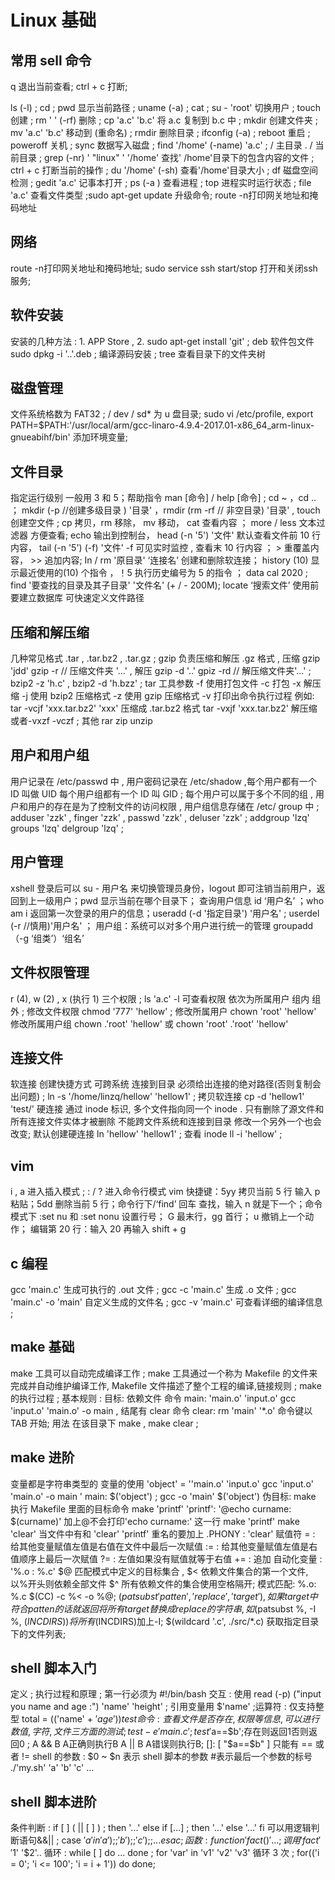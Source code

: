# Linux 基础

## 常用 sell 命令

q 退出当前查看; ctrl + c 打断;

ls (-l) ; cd ; pwd 显示当前路径 ; uname (-a) ; cat ; su - 'root' 切换用户 ; touch 创建 ; rm ' ' (-rf) 删除 ; cp 'a.c' 'b.c' 将 a.c 复制到 b.c 中 ; mkdir 创建文件夹 ; mv 'a.c' 'b.c' 移动到 (重命名) ; rmdir 删除目录 ; ifconfig (-a) ; reboot 重启 ; poweroff 关机 ; sync 数据写入磁盘 ; find '/home' (-name) 'a.c' ; / 主目录 . / 当前目录 ; grep (-nr) ' "linux" ' '/home' 查找' /home'目录下的包含内容的文件 ; ctrl + c 打断当前的操作 ; du '/home' (-sh) 查看'/home'目录大小 ; df 磁盘空间检测 ; gedit 'a.c' 记事本打开 ; ps (-a ) 查看进程 ; top 进程实时运行状态 ; file 'a.c' 查看文件类型 ;sudo apt-get update 升级命令; route -n打印网关地址和掩码地址

## 网络

route -n打印网关地址和掩码地址; sudo service ssh start/stop 打开和关闭ssh服务;

## 软件安装

安装的几种方法 : 1. APP Store , 2. sudo apt-get install 'git' ; deb 软件包文件 sudo dpkg -i '..'.deb ; 编译源码安装 ; tree 查看目录下的文件夹树

## 磁盘管理

文件系统格数为 FAT32 ; / dev / sd\* 为 u 盘目录; sudo vi /etc/profile, export PATH=$PATH:'/usr/local/arm/gcc-linaro-4.9.4-2017.01-x86_64_arm-linux-gnueabihf/bin' 添加环境变量;

## 文件目录

指定运行级别 一般用 3 和 5；帮助指令 man [命令] / help [命令] ; cd ~ ，cd .. ； mkdir (-p //创建多级目录 ) '目录' ，rmdir (rm -rf // 非空目录) '目录' , touch 创建空文件 ; cp 拷贝，rm 移除， mv 移动， cat 查看内容 ； more / less 文本过滤器 方便查看; echo 输出到控制台， head (-n '5') '文件' 默认查看文件前 10 行内容， tail (-n '5') (-f) '文件' -f 可见实时监控 , 查看末 10 行内容 ； > 重覆盖内容， >> 追加内容; In / rm '原目录' ‘连接名’ 创建和删除软连接； history (10) 显示最近使用的(10) 个指令 ，！5 执行历史编号为 5 的指令 ； data cal 2020 ; find '要查找的目录及其子目录' '文件名' (+ / - 200M); locate ‘搜索文件’ 使用前要建立数据库 可快速定义文件路径

## 压缩和解压缩

几种常见格式 .tar , .tar.bz2 , .tar.gz ; gzip 负责压缩和解压 .gz 格式 , 压缩 gzip 'jdd' gzip -r // 压缩文件夹 '...' , 解压 gzip -d '..' gpiz -rd // 解压缩文件夹'...' ; bzip2 -z 'h.c' , bzip2 -d 'h.bzz' ; tar 工具参数 -f 使用打包文件 -c 打包 -x 解压缩 -j 使用 bzip2 压缩格式 -z 使用 gzip 压缩格式 -v 打印出命令执行过程 例如: tar -vcjf 'xxx.tar.bz2' 'xxx' 压缩成 .tar.bz2 格式 tar -vxjf 'xxx.tar.bz2' 解压缩 或者-vxzf -vczf ; 其他 rar zip unzip

## 用户和用户组

用户记录在 /etc/passwd 中 , 用户密码记录在 /etc/shadow ,每个用户都有一个 ID 叫做 UID 每个用户组都有一个 ID 叫 GID ; 每个用户可以属于多个不同的组 , 用户和用户的存在是为了控制文件的访问权限 , 用户组信息存储在 /etc/ group 中 ; adduser 'zzk' , finger 'zzk' , passwd 'zzk' , deluser 'zzk' ; addgroup 'lzq' groups 'lzq' delgroup 'lzq' ;

## 用户管理

xshell 登录后可以 su - 用户名 来切换管理员身份，logout 即可注销当前用户，返回到上一级用户；pwd 显示当前在哪个目录下； 查询用户信息 id ‘用户名’ ；who am i 返回第一次登录的用户的信息；useradd (-d '指定目录') '用户名' ; userdel (-r //慎用)'用户名' ； 用户组：系统可以对多个用户进行统一的管理 groupadd （-g ‘组类’）‘组名’

## 文件权限管理

r (4), w (2) , x (执行 1) 三个权限 ; ls 'a.c' -l 可查看权限 依次为所属用户 组内 组外 ; 修改文件权限 chmod '777' 'hellow' ; 修改所属用户 chown 'root' 'hellow' 修改所属用户组 chown .'root' 'hellow' 或 chown 'root' .'root' 'hellow'

## 连接文件

软连接 创建快捷方式 可跨系统 连接到目录 必须给出连接的绝对路径(否则复制会出问题) ; ln -s '/home/linzq/hellow' 'hellow1' ; 拷贝软连接 cp -d 'hellow1' 'test/' 硬连接 通过 inode 标识, 多个文件指向同一个 inode . 只有删除了源文件和所有连接文件实体才被删除 不能跨文件系统和连接到目录 修改一个另外一个也会改变; 默认创建硬连接 ln 'hellow' 'hellow1' ; 查看 inode ll -i 'hellow' ;
 
## vim

i , a 进入插入模式 ; : / ? 进入命令行模式 vim 快捷键：5yy 拷贝当前 5 行 输入 p 粘贴；5dd 删除当前 5 行；命令行下/‘find’ 回车 查找，输入 n 就是下一个；命令模式下 :set nu 和 :set nonu 设置行号； G 最末行，gg 首行； u 撤销上一个动作； 编辑第 20 行：输入 20 再输入 shift + g

## c 编程

gcc 'main.c' 生成可执行的 .out 文件 ; gcc -c 'main.c' 生成 .o 文件 ; gcc 'main.c' -o 'main' 自定义生成的文件名 ; gcc -v 'main.c' 可查看详细的编译信息 ;

## make 基础

make 工具可以自动完成编译工作 ; make 工具通过一个称为 Makefile 的文件来完成并自动维护编译工作, Makefile 文件描述了整个工程的编译,链接规则 ; make 的执行过程 ; 基本规则 : 目标: 依赖文件 命令 main: 'main.o' 'input.o' gcc 'input.o' 'main.o' -o main , 结尾有 clear 命令 clear: rm 'main' '\*.o' 命令键以 TAB 开始; 用法 在该目录下 make , make clear ;

## make 进阶

变量都是字符串类型的 变量的使用 'object' = ''main.o' 'input.o' gcc 'input.o' 'main.o' -o main ' main: $('object') ; gcc -o 'main' $('object') 伪目标: make 执行 Makefile 里面的目标命令 make 'printf' 'printf': '@echo curname: $(curname)' 加上@不会打印'echo curname:' 这一行 make 'printf' make 'clear' 当文件中有和 'clear' 'printf' 重名的要加上 .PHONY : 'clear' 赋值符 = : 给其他变量赋值左值是右值在文件中最后一次赋值 := : 给其他变量赋值左值是右值顺序上最后一次赋值 ?= : 左值如果没有赋值就等于右值 += : 追加 自动化变量 : '%.o : %.c' $@ 匹配模式中定义的目标集合 , $< 依赖文件集合的第一个文件, 以%开头则依赖全部文件 $^ 所有依赖文件的集合使用空格隔开; 模式匹配: %.o: %.c   $(CC) -c %< -o %@; $(patsubst 'patten', 'replace', 'target'), 如果target中符合patten的话就返回将所有target替换成replace的字符串, 如$(patsubst %, -I %, $(INCDIRS))将所有$(INCDIRS)加上-I; $(wildcard '.c', ./src/*.c) 获取指定目录下的文件列表;
## shell 脚本入门

定义 ; 执行过程和原理 ; 第一行必须为 #!/bin/bash 交互 : 使用 read (-p) ("input you name and age :") 'name' 'height' ; 引用变量用 $'name' ;运算符 : 仅支持整型 total = $(($'name' + $'age')) test命令 : 查看文件是否存在, 权限等信息, 可以进行数值, 字符, 文件三方面的测试 ;  test -e 'main.c' ; test '$a==$b';存在则返回1否则返回0 ; A && B   A正确则执行B A || B A错误则执行B; []: [ "$a==$b" ] 只能有 == 或者 != shell 的参数 : $0 ~ $n 表示 shell 脚本的参数 #表示最后一个参数的标号 ./'my.sh' 'a' 'b' 'c' ...

## shell 脚本进阶

条件判断 : if [ ] ( || [ ] ) ; then '...' else if [...] ; then '...' else '...'  fi 可以用逻辑判断语句&&|| ; case $'a' in 'a') ;; 'b') ;; 'c') ;; ... esac ; 函数 : function 'fact()' {...} ; 调用 'fact' '$1' '$2'.. 循环 : while [ ] do ... done ; for 'var' in 'v1' 'v2' 'v3' 循环 3 次 ; for(('i = 0'; 'i <= 100'; 'i = i + 1')) do done;